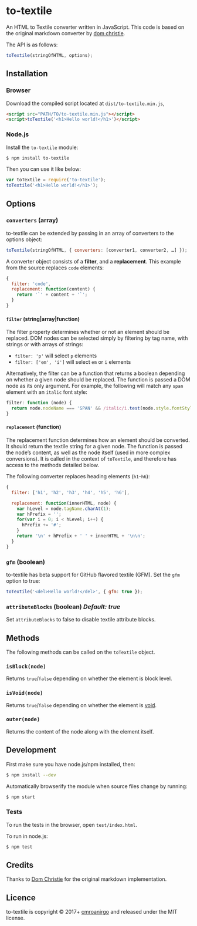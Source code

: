 # to-textile

An HTML to Textile converter written in JavaScript. This code is based on the original markdown converter by [dom christie](https://github.com/domchristie/to-markdown).

The API is as follows:

```js
toTextile(stringOfHTML, options);
```

## Installation

### Browser

Download the compiled script located at `dist/to-textile.min.js`,

```html
<script src="PATH/TO/to-textile.min.js"></script>
<script>toTextile('<h1>Hello world!</h1>')</script>
```

### Node.js

Install the `to-textile` module:

```sh
$ npm install to-textile
```

Then you can use it like below:

```js
var toTextile = require('to-textile');
toTextile('<h1>Hello world!</h1>');
```


## Options

### `converters` (array)

to-textile can be extended by passing in an array of converters to the options object:

```js
toTextile(stringOfHTML, { converters: [converter1, converter2, …] });
```

A converter object consists of a **filter**, and a **replacement**. This example from the source replaces `code` elements:

```js
{
  filter: 'code',
  replacement: function(content) {
    return '`' + content + '`';
  }
}
```

#### `filter` (string|array|function)

The filter property determines whether or not an element should be replaced. DOM nodes can be selected simply by filtering by tag name, with strings or with arrays of strings:

 * `filter: 'p'` will select `p` elements
 * `filter: ['em', 'i']` will select `em` or `i` elements

Alternatively, the filter can be a function that returns a boolean depending on whether a given node should be replaced. The function is passed a DOM node as its only argument. For example, the following will match any `span` element with an `italic` font style:

```js
filter: function (node) {
  return node.nodeName === 'SPAN' && /italic/i.test(node.style.fontStyle);
}
```

#### `replacement` (function)

The replacement function determines how an element should be converted. It should return the textile string for a given node. The function is passed the node’s content, as well as the node itself (used in more complex conversions). It is called in the context of `toTextile`, and therefore has access to the methods detailed below.

The following converter replaces heading elements (`h1`-`h6`):

```js
{
  filter: ['h1', 'h2', 'h3', 'h4', 'h5', 'h6'],

  replacement: function(innerHTML, node) {
    var hLevel = node.tagName.charAt(1);
    var hPrefix = '';
    for(var i = 0; i < hLevel; i++) {
      hPrefix += '#';
    }
    return '\n' + hPrefix + ' ' + innerHTML + '\n\n';
  }
}
```

### `gfm` (boolean)

to-textile has beta support for GitHub flavored textile (GFM). Set the `gfm` option to true:

```js
toTextile('<del>Hello world!</del>', { gfm: true });
```

### `attributeBlocks` (boolean) _Default: true_

Set `attributeBlocks` to false to disable textile attribute blocks.

## Methods

The following methods can be called on the `toTextile` object.

### `isBlock(node)`

Returns `true`/`false` depending on whether the element is block level.

### `isVoid(node)`

Returns `true`/`false` depending on whether the element is [void](http://www.w3.org/TR/html-markup/syntax.html#syntax-elements).

### `outer(node)`

Returns the content of the node along with the element itself.

## Development

First make sure you have node.js/npm installed, then:

```sh
$ npm install --dev
```

Automatically browserify the module when source files change by running:

```sh
$ npm start
```

### Tests

To run the tests in the browser, open `test/index.html`.

To run in node.js:

```sh
$ npm test
```

## Credits

Thanks to [Dom Christie](http://domchristie.co.uk) for the original markdown implementation. 

## Licence

to-textile is copyright &copy; 2017+ [cmroanirgo](http://github.com/cmroanirgo/) and released under the MIT license.
